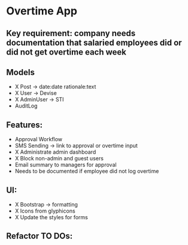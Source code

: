 # Overtime App

## Key requirement: company needs documentation that salaried employees did or did not get overtime each week

## Models
 - X Post -> date:date rationale:text
 - X User -> Devise
 - X AdminUser -> STI
 - AuditLog

## Features:
 - Approval Workflow
 - SMS Sending -> link to approval or overtime input
 - X Administrate admin dashboard
 - X Block non-admin and guest users
 - Email summary to managers for approval
 - Needs to be documented if employee did not log overtime

## UI:
 - X Bootstrap -> formatting
 - X Icons from glyphicons
 - X Update the styles for forms

## Refactor TO DOs:

